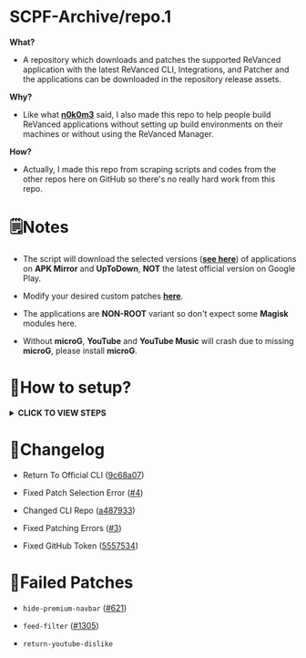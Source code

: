 # SCPF-Archive/repo.1

**What?**
- A repository which downloads and patches the supported ReVanced application with the latest ReVanced CLI, Integrations, and Patcher and the applications can be downloaded in the repository release assets.

**Why?**
- Like what [**n0k0m3**](https://github.com/n0k0m3) said, I also made this repo to help people build ReVanced applications without setting up build environments on their machines or without using the ReVanced Manager.

**How?**
- Actually, I made this repo from scraping scripts and codes from the other repos here on GitHub so there's no really hard work from this repo.

# 🗒️Notes
- The script will download the selected versions ([**see here**](/revanced/assets/versions)) of applications on **APK Mirror** and **UpToDown**, **NOT** the latest official version on Google Play.

- Modify your desired custom patches [**here**](revanced/assets/patches).

- The applications are **NON-ROOT** variant so don't expect some **Magisk** modules here.

- Without **microG**, **YouTube** and **YouTube Music** will crash due to missing **microG**, please install **microG**.

# 🤔How to setup?
<details><summary><b>CLICK TO VIEW STEPS</b></summary>

#### Step 1.
Make sure you have a GitHub account, you can just [**create**](https://github.com/signup) or [**login**](https://github.com/login) your GitHub account to continue.

---

#### Step 2.
After you logged in your account, fork this repo by clicking this [**link**](https://github.com/SCPF-Archive/repo.1/fork).

---

#### Step 3
Go to `Actions` tab.

![Actions Tab](https://add.pics/images/2022/12/29/IMG_20221229_213615.jpeg)

---

#### Step 4
Click the `All workflows`.

![All Workflows](https://add.pics/images/2022/12/29/IMG_20221229_213911.jpeg)

---

#### Step 5
Click the `Release Latest`.

![Release Latest](https://add.pics/images/2022/12/29/IMG_20221229_214041.jpeg)

---

#### Step 6
Click the `Run workflow`.

![Run Workflow](https://add.pics/images/2022/12/29/IMG_20221229_214624.jpeg)

> Note: You can also check the `Archive Packages` checkbox to release the builds as a compressed `.7z` archive file.

---

#### Step 7
Download the built apps in the releases.

</details>

# 📝Changelog
- Return To Official CLI ([9c68a07](https://github.com/SCPF-Archive/repo.1/commit/9c68a07fcba836bc06ca74bee36a1fea15f025c0))

- Fixed Patch Selection Error ([#4](https://github.com/SCPF-Archive/repo.1/pull/4))

- Changed CLI Repo ([a487933](https://github.com/SCPF-Archive/repo.1/commit/a4879331c420fc28e4c1a7a55c83f0461a68e8fa))

- Fixed Patching Errors ([#3](https://github.com/SCPF-Archive/repo.1/pull/3))

- Fixed GitHub Token ([5557534](https://github.com/SCPF-Archive/repo.1/commit/55575344eba08c2c897c3b5e6675ea098645bc68))

# 🐞Failed Patches
- `hide-premium-navbar` ([#621](https://github.com/revanced/revanced-patches/issues/621))

- `feed-filter` ([#1305](https://github.com/revanced/revanced-patches/issues/1305))

- `return-youtube-dislike`
